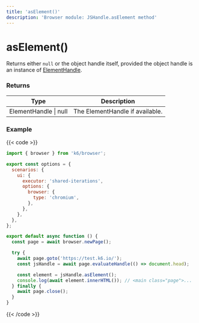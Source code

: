 ```yaml
---
title: 'asElement()'
description: 'Browser module: JSHandle.asElement method'
---
```


# asElement()

Returns either `null` or the object handle itself, provided the object handle is an instance of [ElementHandle](https://grafana.com/docs/k6/<K6_VERSION>/javascript-api/k6-browser/elementhandle/).

### Returns

| Type                  | Description                     |
| --------------------- | ------------------------------- |
| ElementHandle \| null | The ElementHandle if available. |

### Example

{{< code >}}

<!-- eslint-skip -->

```javascript
import { browser } from 'k6/browser';

export const options = {
  scenarios: {
    ui: {
      executor: 'shared-iterations',
      options: {
        browser: {
          type: 'chromium',
        },
      },
    },
  },
};

export default async function () {
  const page = await browser.newPage();

  try {
    await page.goto('https://test.k6.io/');
    const jsHandle = await page.evaluateHandle(() => document.head);

    const element = jsHandle.asElement();
    console.log(await element.innerHTML()); // <main class="page">...
  } finally {
    await page.close();
  }
}
```

{{< /code >}}
